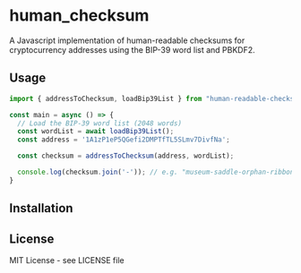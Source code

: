 # human_checksum

A Javascript implementation of human-readable checksums for cryptocurrency addresses using the BIP-39 word list and PBKDF2.

## Usage

```ts
import { addressToChecksum, loadBip39List } from "human-readable-checksum";

const main = async () => {
  // Load the BIP-39 word list (2048 words)
  const wordList = await loadBip39List();
  const address = '1A1zP1eP5QGefi2DMPTfTL5SLmv7DivfNa';

  const checksum = addressToChecksum(address, wordList);

  console.log(checksum.join('-')); // e.g. "museum-saddle-orphan-ribbon-peace"
}
```

## Installation




## License

MIT License - see LICENSE file
